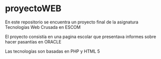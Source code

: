 # proyectoWEB

En este repositorio se encuentra un proyecto final de la asignatura Tecnologías Web Crusada en ESCOM

El proyecto consistía en una pagina escolar que presentava informes sobre hacer pasantías en ORACLE

Las tecnologías son basadas en PHP y HTML 5
